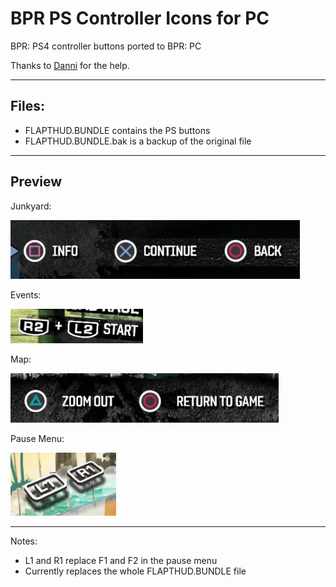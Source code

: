 # BPR PS Controller Icons for PC
BPR: PS4 controller buttons ported to BPR: PC

Thanks to [Danni](https://www.youtube.com/channel/UCZoilKhwr86ODvN3-1P-lYg) for the help.

---

## Files:
- FLAPTHUD.BUNDLE contains the PS buttons
- FLAPTHUD.BUNDLE.bak is a backup of the original file

---

## Preview

Junkyard:

![Buttons in Junkyard](https://raw.githubusercontent.com/axe-icu/bpr-pc-ps4buttons/main/img/0.png)

Events:

![Buttons in Junkyard](https://raw.githubusercontent.com/axe-icu/bpr-pc-ps4buttons/main/img/1.png)

Map:

![Buttons in Junkyard](https://raw.githubusercontent.com/axe-icu/bpr-pc-ps4buttons/main/img/2.png)

Pause Menu:

![Buttons in Junkyard](https://raw.githubusercontent.com/axe-icu/bpr-pc-ps4buttons/main/img/3.png)

---

Notes:
- L1 and R1 replace F1 and F2 in the pause menu
- Currently replaces the whole FLAPTHUD.BUNDLE file
